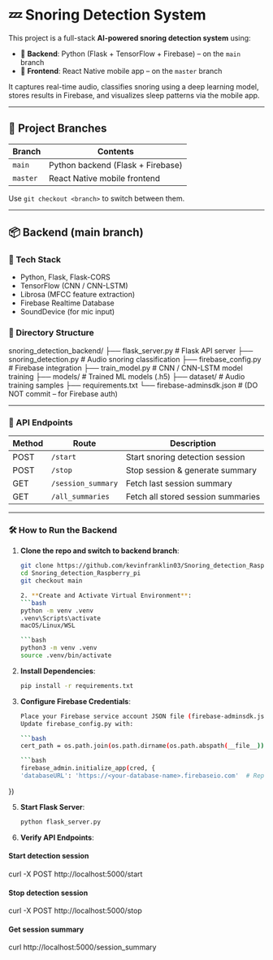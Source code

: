 # 💤 Snoring Detection System

This project is a full-stack **AI-powered snoring detection system** using:

- 🧠 **Backend**: Python (Flask + TensorFlow + Firebase) – on the `main` branch
- 📱 **Frontend**: React Native mobile app – on the `master` branch

It captures real-time audio, classifies snoring using a deep learning model, stores results in Firebase, and visualizes sleep patterns via the mobile app.

---

## 🧠 Project Branches

| Branch   | Contents                             |
|----------|--------------------------------------|
| `main`   | Python backend (Flask + Firebase)    |
| `master` | React Native mobile frontend         |

Use `git checkout <branch>` to switch between them.

---

## 📦 Backend (main branch)

### 🔧 Tech Stack
- Python, Flask, Flask-CORS
- TensorFlow (CNN / CNN-LSTM)
- Librosa (MFCC feature extraction)
- Firebase Realtime Database
- SoundDevice (for mic input)

### 📂 Directory Structure

snoring_detection_backend/
├── flask_server.py # Flask API server
├── snoring_detection.py # Audio snoring classification
├── firebase_config.py # Firebase integration
├── train_model.py # CNN / CNN-LSTM model training
├── models/ # Trained ML models (.h5)
├── dataset/ # Audio training samples
├── requirements.txt
└── firebase-adminsdk.json # (DO NOT commit – for Firebase auth)


---

### 🚀 API Endpoints

| Method | Route               | Description                        |
|--------|---------------------|------------------------------------|
| POST   | `/start`            | Start snoring detection session    |
| POST   | `/stop`             | Stop session & generate summary    |
| GET    | `/session_summary`  | Fetch last session summary         |
| GET    | `/all_summaries`    | Fetch all stored session summaries |

---

### 🛠️ How to Run the Backend

1. **Clone the repo and switch to backend branch**:
   ```bash
   git clone https://github.com/kevinfranklin03/Snoring_detection_Raspberry_pi.git
   cd Snoring_detection_Raspberry_pi
   git checkout main

   2. **Create and Activate Virtual Environment**:
   ```bash
   python -m venv .venv
   .venv\Scripts\activate
   macOS/Linux/WSL
   
   ```bash
   python3 -m venv .venv
   source .venv/bin/activate

3. **Install Dependencies**:
   ```bash
   pip install -r requirements.txt
   
4. **Configure Firebase Credentials**:
   ```bash
   Place your Firebase service account JSON file (firebase-adminsdk.json) in the backend directory
   Update firebase_config.py with:

   ```bash
   cert_path = os.path.join(os.path.dirname(os.path.abspath(__file__)), 'firebase-adminsdk.json')
   
   ```bash
   firebase_admin.initialize_app(cred, {
   'databaseURL': 'https://<your-database-name>.firebaseio.com'  # Replace with your actual URL
})

5. **Start Flask Server**:
   
   ```bash
   python flask_server.py

6. **Verify API Endpoints**:

#### Start detection session
curl -X POST http://localhost:5000/start

#### Stop detection session
curl -X POST http://localhost:5000/stop

#### Get session summary
curl http://localhost:5000/session_summary

